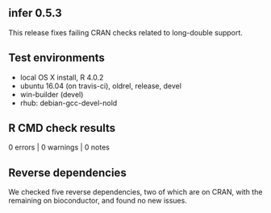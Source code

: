 ## infer 0.5.3

This release fixes failing CRAN checks related to long-double support.

## Test environments
* local OS X install, R 4.0.2
* ubuntu 16.04 (on travis-ci), oldrel, release, devel
* win-builder (devel)
* rhub: debian-gcc-devel-nold

## R CMD check results

0 errors | 0 warnings | 0 notes

## Reverse dependencies

We checked five reverse dependencies, two of which are on CRAN, with the
remaining on bioconductor, and found no new issues.
